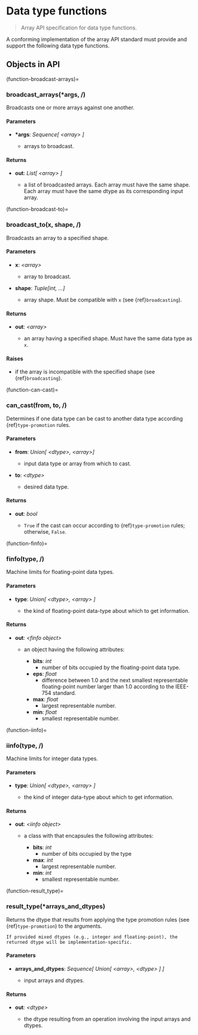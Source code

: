 # Data type functions

> Array API specification for data type functions.

A conforming implementation of the array API standard must provide and support the following data type functions.

<!-- NOTE: please keep the constants in alphabetical order -->

## Objects in API
(function-broadcast-arrays)=
### broadcast_arrays(\*args, /)

Broadcasts one or more arrays against one another.

#### Parameters

-   **\*args**: _Sequence\[ &lt;array&gt; ]_

    -   arrays to broadcast.

#### Returns

-   **out**: _List\[ &lt;array&gt; ]_

    -   a list of broadcasted arrays. Each array must have the same shape. Each array must have the same dtype as its corresponding input array.

(function-broadcast-to)=
### broadcast_to(x, shape, /)

Broadcasts an array to a specified shape.

#### Parameters

-   **x**: _&lt;array&gt;_

    -   array to broadcast.

-   **shape**: _Tuple\[int, ...]_

    -   array shape. Must be compatible with `x` (see {ref}`broadcasting`).

#### Returns

-   **out**: _&lt;array&gt;_

    -   an array having a specified shape. Must have the same data type as `x`.

#### Raises

-   if the array is incompatible with the specified shape (see {ref}`broadcasting`).

(function-can-cast)=
### can_cast(from, to, /)

Determines if one data type can be cast to another data type according {ref}`type-promotion` rules.

#### Parameters

-   **from**: _Union\[ &lt;dtype&gt;, &lt;array&gt;]_

    -   input data type or array from which to cast.

-   **to**: _&lt;dtype&gt;_

    -   desired data type.

#### Returns

-   **out**: _bool_

    -   `True` if the cast can occur according to {ref}`type-promotion` rules; otherwise, `False`.

(function-finfo)=
### finfo(type, /)

Machine limits for floating-point data types.

#### Parameters

-   **type**: _Union\[ &lt;dtype&gt;, &lt;array&gt; ]_

    -   the kind of floating-point data-type about which to get information.

#### Returns

-   **out**: _&lt;finfo object&gt;_

    -   an object having the following attributes:

        -   **bits**: _int_
            -   number of bits occupied by the floating-point data type.
        -   **eps**: _float_
            -   difference between 1.0 and the next smallest representable floating-point number larger than 1.0 according to the IEEE-754 standard.
        -   **max**: _float_
            -   largest representable number.
        -   **min**: _float_
            -   smallest representable number.

(function-iinfo)=
### iinfo(type, /)

Machine limits for integer data types.

#### Parameters

-   **type**: _Union\[ &lt;dtype&gt;, &lt;array&gt; ]_

    -   the kind of integer data-type about which to get information.

#### Returns

-   **out**: _&lt;iinfo object&gt;_

    -   a class with that encapsules the following attributes:

        -   **bits**: _int_
            -   number of bits occupied by the type
        -   **max**: _int_
            -   largest representable number.
        -   **min**: _int_
            -   smallest representable number.

(function-result_type)=
### result_type(*arrays_and_dtypes)

Returns the dtype that results from applying the type promotion rules
(see {ref}`type-promotion`) to the arguments.

```{note}
If provided mixed dtypes (e.g., integer and floating-point), the returned dtype will be implementation-specific.
```

#### Parameters

-   **arrays_and_dtypes**: _Sequence\[ Union\[ &lt;array&gt;, &lt;dtype&gt; \] \]_

    -   input arrays and dtypes.

#### Returns

-   **out**: _&lt;dtype&gt;_

    -   the dtype resulting from an operation involving the input arrays and dtypes.
